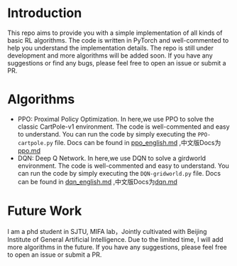 # Introduction

This repo aims to provide you with a simple implementation of all kinds of basic RL algorithms. The code is written in PyTorch and well-commented to help you understand the implementation details. The repo is still under development and more algorithms will be added soon. If you have any suggestions or find any bugs, please feel free to open an issue or submit a PR.

# Algorithms

- PPO: Proximal Policy Optimization.
  In here,we use PPO to solve the classic CartPole-v1 environment. The code is well-commented and easy to understand. You can run the code by simply executing the `PPO-cartpole.py` file.
  Docs can be found in [ppo_english.md](docs/ppo_english.md) ,中文版Docs为[ppo.md](docs/ppo.md)
- DQN: Deep Q Network.
  In here,we use DQN to solve a girdworld environment. The code is well-commented and easy to understand. You can run the code by simply executing the `DQN-gridworld.py` file.
  Docs can be found in [dqn_english.md](docs/dqn_english.md) ,中文版Docs为[dqn.md](docs/dqn.md)

# Future Work

I am a phd student in SJTU, MIFA lab，Jointly cultivated with Beijing Institute of General Artificial Intelligence. Due to the limited time, I will add more algorithms in the future. If you have any suggestions, please feel free to open an issue or submit a PR.
